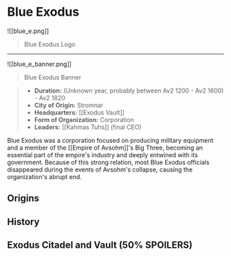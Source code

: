 # Blue Exodus

![[blue_e.png]]
> Blue Exodus Logo
***
![[blue_e_banner.png]]
> Blue Exodus Banner


> - **Duration:** (Unknown year, probably between Av2 1200 - Av2 1600) - Av2 1820
> - **City of Origin:** Stromnar
> - **Headquarters:** [[Exodus Vault]]
> - **Form of Organization:** Corporation
> - **Leaders:** [[Kahmas Tuhs]] (final CEO)


Blue Exodus was a corporation focused on producing military equipment and a member of the [[Empire of Avsohm]]'s Big Three, becoming an essential part of the empire's industry and deeply entwined with its government. Because of this strong relation, most Blue Exodus officials disappeared during the events of Avsohm's collapse, causing the organization's abrupt end.

## Origins

## History

## Exodus Citadel and Vault (50% SPOILERS)
